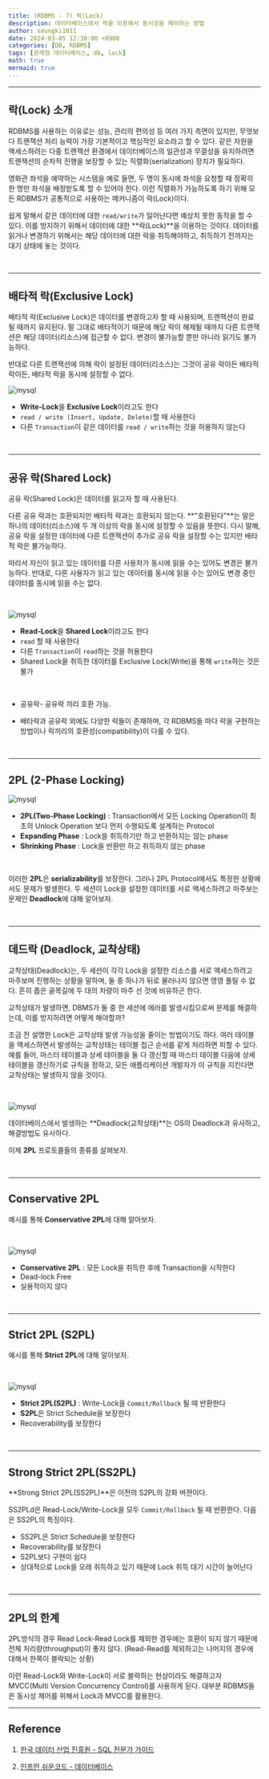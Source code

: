 ```yaml
---
title: (RDBMS - 7) 락(Lock)
description: 데이터베이스에서 락을 이용해서 동시성을 제어하는 방법
author: seungki1011
date: 2024-03-05 12:30:00 +0900
categories: [DB, RDBMS]
tags: [관계형 데이터베이스, db, lock]
math: true
mermaid: true
---
```


---

## 락(Lock) 소개

RDBMS를 사용하는 이유로는 성능, 관리의 편의성 등 여러 가지 측면이 있지만, 무엇보다 트랜잭션 처리 능력이 가장 기본적이고 핵심적인 요소라고 할 수 있다. 같은 자원을 액세스하려는 다중 트랜잭션 환경에서 데이터베이스의 일관성과 무결성을 유지하려면 트랜잭션의 순차적 진행을 보장할 수 있는 직렬화(serialization) 장치가 필요하다. 

영화관 좌석을 예약하는 시스템을 예로 들면, 두 명이 동시에 좌석을 요청할 때 정확히 한 명만 좌석을 배정받도록 할 수 있어야 한다. 이런 직렬화가 가능하도록 하기 위해 모든 RDBMS가 공통적으로 사용하는 메커니즘이 락(Lock)이다. 

쉽게 말해서 같은 데이터에 대한 ```read/write```가 일어난다면 예상치 못한 동작을 할 수 있다. 이를 방지하기 위해서 데이터에 대한 **락(Lock)**을 이용하는 것이다. 데이터를 읽거나 변경하기 위해서는 해당 데이터에 대한 락을 취득해야하고, 취득하기 전까지는 대기 상태에 놓는 것이다. 

<br>

---

## 배타적 락(Exclusive Lock)

배타적 락(Exclusive Lock)은 데이터를 변경하고자 할 때 사용되며, 트랜잭션이 완료될 때까지 유지된다. 말 그대로 배타적이기 때문에 해당 락이 해제될 때까지 다른 트랜잭션은 해당 데이터(리소스)에 접근할 수 없다. 변경이 불가능할 뿐만 아니라 읽기도 불가능하다. 

반대로 다른 트랜잭션에 의해 락이 설정된 데이터(리소스)는 그것이 공유 락이든 배타적 락이든, 배타적 락을 동시에 설정할 수 없다.

 ![mysql](../post_images/2024-03-05-rdbms-7-lock/exclusive2.png)

* **Write-Lock**을 **Exclusive Lock**이라고도 한다
* ```read / write (Insert, Update, Delete)```할 때 사용한다
* 다른 ```Transaction```이 같은 데이터를 ```read / write```하는 것을 허용하지 않는다

<br>

---

## 공유 락(Shared Lock)

공유 락(Shared Lock)은 데이터를 읽고자 할 때 사용된다. 

다른 공유 락과는 호환되지만 배타적 락과는 호환되지 않는다. **"호환된다"**는 말은 하나의 데이터(리소스)에 두 개 이상의 락을 동시에 설정할 수 있음을 뜻한다. 다시 말해, 공유 락을 설정한 데이터에 다른 트랜잭션이 추가로 공유 락을 설정할 수는 있지만 배타적 락은 불가능하다. 

따라서 자신이 읽고 있는 데이터를 다른 사용자가 동시에 읽을 수는 있어도 변경은 불가능하다. 반대로, 다른 사용자가 읽고 있는 데이터를 동시에 읽을 수는 있어도 변경 중인 데이터를 동시에 읽을 수는 없다.

<br>

 ![mysql](../post_images/2024-03-05-rdbms-7-lock/sharedlock1.png)

* **Read-Lock**을 **Shared Lock**이라고도 한다
* ```read``` 할 때 사용한다
* 다른 ```Transaction```이 ```read```하는 것을 허용한다
* Shared Lock을 취득한 데이터를 Exclusive Lock(Write)을 통해 ```write```하는 것은 불가

<br>

* 공유락- 공유락 끼리 호환 가능.

* 배타락과 공유락 외에도 다양한 락들이 존재하며, 각 RDBMS들 마다 락을 구현하는 방법이나 락끼리의 호환성(compatibility)이 다를 수 있다.

<br>

---

## 2PL (2-Phase Locking)

 ![mysql](../post_images/2024-03-05-rdbms-7-lock/2pl1.png)

* **2PL(Two-Phase Locking)** : Transaction에서 모든 Locking Operation이 최초의 Unlock Operation 보다 먼저 수행되도록 설계하는 Protocol
* **Expanding Phase** : Lock을 취득하기만 하고 반환하지는 않는 phase
* **Shrinking Phase** : Lock을 반환만 하고 취득하지 않는 phase

<br>

이러한 **2PL**은 **serializability**를 보장한다. 그러나 2PL Protocol에서도 특정한 상황에서도 문제가 발생한다. 두 세션이 Lock을 설정한 데이터를 서로 액세스하려고 마주보는 문제인 **Deadlock**에 대해 알아보자.

<br>

---

## 데드락 (Deadlock, 교착상태)

교착상태(Deadlock)는, 두 세션이 각각 Lock을 설정한 리소스를 서로 액세스하려고 마주보며 진행하는 상황을 말하며, 둘 중 하나가 뒤로 물러나지 않으면 영영 풀릴 수 없다. 흔히 좁은 골목길에 두 대의 차량이 마주 선 것에 비유하곤 한다. 

교착상태가 발생하면, DBMS가 둘 중 한 세션에 에러를 발생시킴으로써 문제를 해결하는데, 이를 방지하려면 어떻게 해야할까? 

조금 전 설명한 Lock은 교착상태 발생 가능성을 줄이는 방법이기도 하다. 여러 테이블을 액세스하면서 발생하는 교착상태는 테이블 접근 순서를 같게 처리하면 피할 수 있다. 예를 들어, 마스터 테이블과 상세 테이블을 둘 다 갱신할 때 마스터 테이블 다음에 상세 테이블을 갱신하기로 규칙을 정하고, 모든 애플리케이션 개발자가 이 규칙을 지킨다면 교착상태는 발생하지 않을 것이다.

<br>

 ![mysql](../post_images/2024-03-05-rdbms-7-lock/deadlock.png)

데이터베이스에서 발생하는 **Deadlock(교착상태)**는 OS의 Deadlock과 유사하고, 해결방법도 유사하다.

이제 **2PL** 프로토콜들의 종류를 살펴보자.

<br>

---

## Conservative 2PL

예시를 통해 **Conservative 2PL**에 대해 알아보자.

<br>

 ![mysql](../post_images/2024-03-05-rdbms-7-lock/conserv2pl.png)

* **Conservative 2PL** : 모든 Lock을 취득한 후에 Transaction을 시작한다
* Dead-lock Free
* 실용적이지 않다

<br>

---

## Strict 2PL (S2PL)

예시를 통해 **Strict 2PL**에 대해 알아보자.

<br>

 ![mysql](../post_images/2024-03-05-rdbms-7-lock/s2pl.png)

* **Strict 2PL(S2PL)** : Write-Lock을 ```Commit/Rollback``` 될 때 반환한다
* **S2PL**은 Strict Schedule을 보장한다
* Recoverability를 보장한다

<br>

---

## Strong Strict 2PL(SS2PL)

**Strong Strict 2PL(SS2PL)**은 이전의 S2PL의 강화 버젼이다.

SS2PLd은 Read-Lock/Write-Lock을 모두 ```Commit/Rollback``` 될 때 반환한다. 다음은 SS2PL의 특징이다.

* SS2PL은 Strict Schedule을 보장한다
* Recoverability를 보장한다
* S2PL보다 구현이 쉽다
* 상대적으로 Lock을 오래 취득하고 있기 때문에 Lock 취득 대기 시간이 늘어난다 

<br>

---

## 2PL의 한계

2PL방식의 경우 Read Lock-Read Lock를 제외한 경우에는 호환이 되지 않기 때문에 전체 처리량(throughput)이 좋지 않다. (Read-Read를 제외하고는 나머지의 경우에 대해서 한쪽이 블락되는 상황)

이런 Read-Lock와 Write-Lock이 서로 블락하는 현상이라도 해결하고자 MVCC(Multi Version Concurrency Control)를 사용하게 된다. 대부분 RDBMS들은 동시성 제어를 위해서 Lock과 MVCC를 활용한다. 

---

## Reference

1. [한국 데이터 산업 진흥원 - SQL 전문가 가이드](https://dataonair.or.kr/db-tech-reference/d-guide/sql/)

2. [인프런 쉬운코드 - 데이터베이스](https://www.inflearn.com/course/%EB%B0%B1%EC%97%94%EB%93%9C-%EB%8D%B0%EC%9D%B4%ED%84%B0%EB%B2%A0%EC%9D%B4%EC%8A%A4-%EA%B0%9C%EB%A1%A0/dashboard)